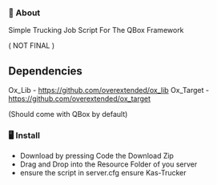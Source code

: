 

### 🧠 About
Simple Trucking Job Script For The QBox Framework

( NOT FINAL )

## Dependencies
Ox_Lib - https://github.com/overextended/ox_lib
Ox_Target - https://github.com/overextended/ox_target

(Should come with QBox by default)

### 🖥️ Install
- Download by pressing Code the Download Zip
- Drag and Drop into the Resource Folder of you server
- ensure the script in server.cfg
    ensure Kas-Trucker